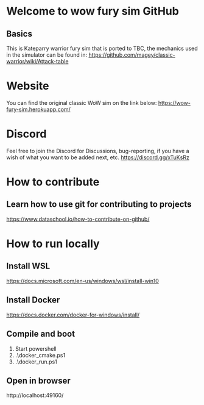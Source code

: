 # Welcome to wow fury sim GitHub
## Basics
This is Kateparry warrior fury sim that is ported to TBC,
the mechanics used in the simulator can be found in:
https://github.com/magey/classic-warrior/wiki/Attack-table

# Website
You can find the original classic WoW sim on the link below:
https://wow-fury-sim.herokuapp.com/

# Discord
Feel free to join the Discord for Discussions, bug-reporting, if you have a wish of what you want to be added next, etc.
https://discord.gg/xTuKsRz

# How to contribute
## Learn how to use git for contributing to projects
https://www.dataschool.io/how-to-contribute-on-github/

# How to run locally
## Install WSL
https://docs.microsoft.com/en-us/windows/wsl/install-win10

## Install Docker
https://docs.docker.com/docker-for-windows/install/

## Compile and boot
1. Start powershell
2. .\docker_cmake.ps1
3. .\docker_run.ps1

## Open in browser
http://localhost:49160/

